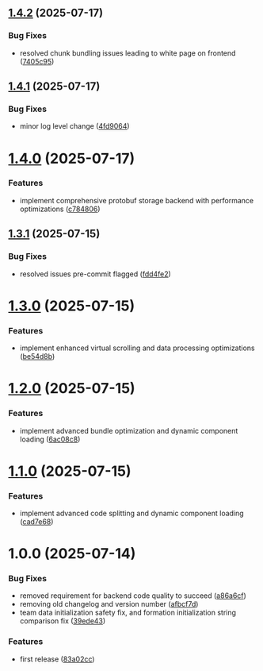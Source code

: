 ## [1.4.2](https://github.com/LiamHardman/fm-dash/compare/v1.4.1...v1.4.2) (2025-07-17)


### Bug Fixes

* resolved chunk bundling issues leading to white page on frontend ([7405c95](https://github.com/LiamHardman/fm-dash/commit/7405c9567c4fe2f890e3bd791bc4a645ecf4aa6f))

## [1.4.1](https://github.com/LiamHardman/fm-dash/compare/v1.4.0...v1.4.1) (2025-07-17)


### Bug Fixes

* minor log level change ([4fd9064](https://github.com/LiamHardman/fm-dash/commit/4fd9064c4ce7320b221cadb6cb8494856570ff49))

# [1.4.0](https://github.com/LiamHardman/fm-dash/compare/v1.3.1...v1.4.0) (2025-07-17)


### Features

* implement comprehensive protobuf storage backend with performance optimizations ([c784806](https://github.com/LiamHardman/fm-dash/commit/c784806bc78022925c69a00d492c270a52e7b625))

## [1.3.1](https://github.com/LiamHardman/fm-dash/compare/v1.3.0...v1.3.1) (2025-07-15)


### Bug Fixes

* resolved issues pre-commit flagged ([fdd4fe2](https://github.com/LiamHardman/fm-dash/commit/fdd4fe2e63fde594b841c39460fc47a1eb77e280))

# [1.3.0](https://github.com/LiamHardman/fm-dash/compare/v1.2.0...v1.3.0) (2025-07-15)


### Features

* implement enhanced virtual scrolling and data processing optimizations ([be54d8b](https://github.com/LiamHardman/fm-dash/commit/be54d8b1adaa24eaa58adc79810f0c44141963bb))

# [1.2.0](https://github.com/LiamHardman/fm-dash/compare/v1.1.0...v1.2.0) (2025-07-15)


### Features

* implement advanced bundle optimization and dynamic component loading ([6ac08c8](https://github.com/LiamHardman/fm-dash/commit/6ac08c8b0687cc25bc85fe553c2c692076220b19))

# [1.1.0](https://github.com/LiamHardman/fm-dash/compare/v1.0.0...v1.1.0) (2025-07-15)


### Features

* implement advanced code splitting and dynamic component loading ([cad7e68](https://github.com/LiamHardman/fm-dash/commit/cad7e68a3e94089efe33c8d836f123afedb3481d))

# 1.0.0 (2025-07-14)


### Bug Fixes

* removed requirement for backend code quality to succeed ([a86a6cf](https://github.com/LiamHardman/fm-dash/commit/a86a6cf47f8d69e4fa9146b28c79bf5501c8956c))
* removing old changelog and version number ([afbcf7d](https://github.com/LiamHardman/fm-dash/commit/afbcf7d61bc91bc5e612a49b348c71c27257d500))
* team data initialization safety fix, and formation initialization string comparison fix ([39ede43](https://github.com/LiamHardman/fm-dash/commit/39ede43b0dc8e869ad616da20f292836dab8a5f9))


### Features

* first release ([83a02cc](https://github.com/LiamHardman/fm-dash/commit/83a02cc71ee7677cf0b47f833679fa3aa4860f8f))
